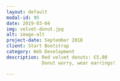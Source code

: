 ```yaml
---
layout: default
modal-id: 95
date: 2019-03-04
img: velvet-donut.jpg
alt: image-alt
project-date: September 2018
client: Start Bootstrap
category: Web Development
description: Red velvet donuts: €5,00
             Donut worry, wear earrings!

---
```

